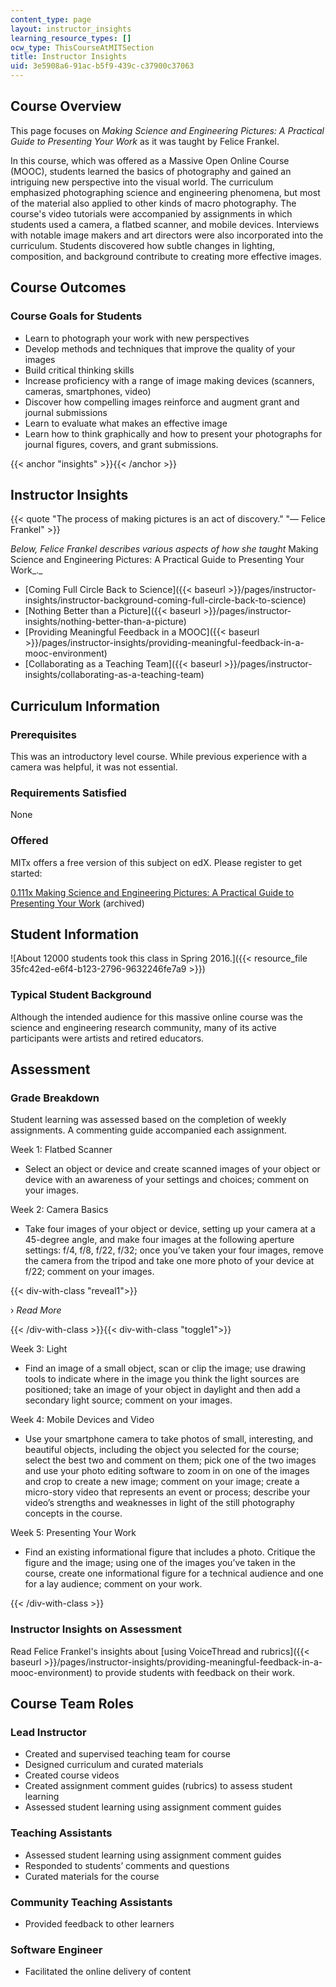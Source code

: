 ```yaml
---
content_type: page
layout: instructor_insights
learning_resource_types: []
ocw_type: ThisCourseAtMITSection
title: Instructor Insights
uid: 3e5908a6-91ac-b5f9-439c-c37900c37063
---
```


Course Overview
---------------

This page focuses on _Making Science and Engineering Pictures: A Practical Guide to Presenting Your Work_ as it was taught by Felice Frankel.

In this course, which was offered as a Massive Open Online Course (MOOC), students learned the basics of photography and gained an intriguing new perspective into the visual world. The curriculum emphasized photographing science and engineering phenomena, but most of the material also applied to other kinds of macro photography. The course's video tutorials were accompanied by assignments in which students used a camera, a flatbed scanner, and mobile devices. Interviews with notable image makers and art directors were also incorporated into the curriculum. Students discovered how subtle changes in lighting, composition, and background contribute to creating more effective images.

Course Outcomes
---------------

### Course Goals for Students

*   Learn to photograph your work with new perspectives
*   Develop methods and techniques that improve the quality of your images
*   Build critical thinking skills
*   Increase proficiency with a range of image making devices (scanners, cameras, smartphones, video)
*   Discover how compelling images reinforce and augment grant and journal submissions
*   Learn to evaluate what makes an effective image
*   Learn how to think graphically and how to present your photographs for journal figures, covers, and grant submissions. 

{{< anchor "insights" >}}{{< /anchor >}}

Instructor Insights
-------------------

{{< quote "The process of making pictures is an act of discovery." "— Felice Frankel" >}}

_Below, Felice Frankel describes various aspects of how she taught_ Making Science and Engineering Pictures: A Practical Guide to Presenting Your Work_._

*   [Coming Full Circle Back to Science]({{< baseurl >}}/pages/instructor-insights/instructor-background-coming-full-circle-back-to-science)
*   [Nothing Better than a Picture]({{< baseurl >}}/pages/instructor-insights/nothing-better-than-a-picture)
*   [Providing Meaningful Feedback in a MOOC]({{< baseurl >}}/pages/instructor-insights/providing-meaningful-feedback-in-a-mooc-environment)
*   [Collaborating as a Teaching Team]({{< baseurl >}}/pages/instructor-insights/collaborating-as-a-teaching-team)

Curriculum Information
----------------------

### Prerequisites

This was an introductory level course. While previous experience with a camera was helpful, it was not essential.

### Requirements Satisfied

None

### Offered

MITx offers a free version of this subject on edX. Please register to get started:

[0.111x Making Science and Engineering Pictures: A Practical Guide to Presenting Your Work](https://www.edx.org/course/making-science-engineering-pictures-mitx-0-111x?utm_source=OCW&utm_medium=CHP&utm_campaign=OCW) (archived) 

Student Information
-------------------

![About 12000 students took this class in Spring 2016.]({{< resource_file 35fc42ed-e6f4-b123-2796-9632246fe7a9 >}})

### Typical Student Background

Although the intended audience for this massive online course was the science and engineering research community, many of its active participants were artists and retired educators.

Assessment
----------

### Grade Breakdown

Student learning was assessed based on the completion of weekly assignments. A commenting guide accompanied each assignment.

Week 1: Flatbed Scanner

*   Select an object or device and create scanned images of your object or device with an awareness of your settings and choices; comment on your images.

Week 2: Camera Basics

*   Take four images of your object or device, setting up your camera at a 45-degree angle, and make four images at the following aperture settings: f/4, f/8, f/22, f/32; once you’ve taken your four images, remove the camera from the tripod and take one more photo of your device at f/22; comment on your images.

{{< div-with-class "reveal1">}}

› _Read More_

{{< /div-with-class >}}{{< div-with-class "toggle1">}}

Week 3: Light

*   Find an image of a small object, scan or clip the image; use drawing tools to indicate where in the image you think the light sources are positioned; take an image of your object in daylight and then add a secondary light source; comment on your images.

Week 4: Mobile Devices and Video

*   Use your smartphone camera to take photos of small, interesting, and beautiful objects, including the object you selected for the course; select the best two and comment on them; pick one of the two images and use your photo editing software to zoom in on one of the images and crop to create a new image; comment on your image; create a micro-story video that represents an event or process; describe your video’s strengths and weaknesses in light of the still photography concepts in the course.

Week 5: Presenting Your Work

*   Find an existing informational figure that includes a photo. Critique the figure and the image; using one of the images you’ve taken in the course, create one informational figure for a technical audience and one for a lay audience; comment on your work.

{{< /div-with-class >}}

### Instructor Insights on Assessment

Read Felice Frankel's insights about [using VoiceThread and rubrics]({{< baseurl >}}/pages/instructor-insights/providing-meaningful-feedback-in-a-mooc-environment) to provide students with feedback on their work. 

Course Team Roles
-----------------

### Lead Instructor

*   Created and supervised teaching team for course
*   Designed curriculum and curated materials
*   Created course videos
*   Created assignment comment guides (rubrics) to assess student learning
*   Assessed student learning using assignment comment guides

### Teaching Assistants

*   Assessed student learning using assignment comment guides
*   Responded to students’ comments and questions
*   Curated materials for the course

### Community Teaching Assistants

*   Provided feedback to other learners

### Software Engineer

*   Facilitated the online delivery of content
